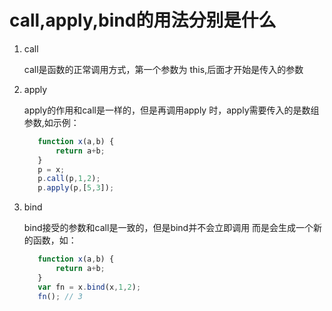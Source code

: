 # call,apply,bind的用法分别是什么
1. call

    call是函数的正常调用方式，第一个参数为
    this,后面才开始是传入的参数
    
2. apply

    apply的作用和call是一样的，但是再调用apply
    时，apply需要传入的是数组参数,如示例：
    ````javascript
       function x(a,b) {
           return a+b;
       }
       p = x;
       p.call(p,1,2);
       p.apply(p,[5,3]);
    ````    
3. bind
    
    bind接受的参数和call是一致的，但是bind并不会立即调用
    而是会生成一个新的函数，如：
    ````javascript
       function x(a,b) {
           return a+b;
       }
       var fn = x.bind(x,1,2);
       fn(); // 3
    ````    